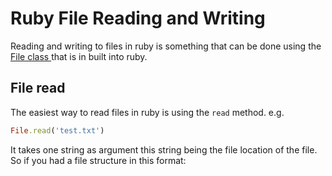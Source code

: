 # Ruby File Reading and Writing

Reading and writing to files in ruby is something that can be done using the [ File class ](https://ruby-doc.org/core-2.7.2/File.html) that is in built into ruby.

## File read

The easiest way to read files in ruby is using the `read` method.
e.g.

```ruby
File.read('test.txt')
```

It takes one string as argument this string being the file location of the file. So if you had a file structure in this format:
![]()